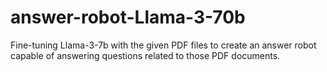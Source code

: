 # answer-robot-Llama-3-70b
Fine-tuning Llama-3-7b with the given PDF files to create an answer robot capable of answering questions related to those PDF documents.
